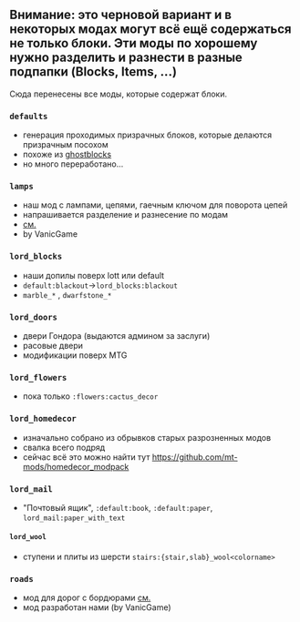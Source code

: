 **Внимание:** это черновой вариант и в некоторых модах могут всё ещё содержаться не только блоки.
Эти моды по хорошему нужно разделить и разнести в разные подпапки (Blocks, Items, ...)
----

Сюда перенесены все моды, которые содержат блоки.

### `defaults`
 - генерация проходимых призрачных блоков, которые делаются призрачным посохом 
 - похоже из [ghostblocks](https://github.com/pchickn/ghostblocks)
 - но много переработано...

### `lamps`
 - наш мод с лампами, цепями, гаечным ключом для поворота цепей
 - напрашивается разделение и разнесение по модам
 - [см.](https://github.com/lord-server/lord/pull/465)
 - by VanicGame

### `lord_blocks`
 - наши допилы поверх lott или default
 - `default:blackout`->`lord_blocks:blackout`
 - `marble_*` , `dwarfstone_*`

### `lord_doors`
 - двери Гондора (выдаются админом за заслуги)
 - расовые двери
 - модификации поверх MTG

### `lord_flowers`
 - пока только `:flowers:cactus_decor`

### `lord_homedecor`
 - изначально собрано из обрывков старых разрозненных модов
 - свалка всего подряд
 - сейчас всё это можно найти тут https://github.com/mt-mods/homedecor_modpack

### `lord_mail`
 - "Почтовый ящик", `:default:book`, `:default:paper`, `lord_mail:paper_with_text`

#### `lord_wool`
 - ступени и плиты из шерсти `stairs:{stair,slab}_wool<colorname>`

### `roads`
 - мод для дорог с бордюрами [см.](https://github.com/lord-server/lord/pull/381)
 - мод разработан нами (by VanicGame)
